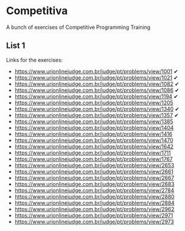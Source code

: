 # Competitiva
A bunch of exercises of Competitive Programming Training 

## List 1
Links for the exercises:
* https://www.urionlinejudge.com.br/judge/pt/problems/view/1001  ✔
* https://www.urionlinejudge.com.br/judge/pt/problems/view/1021  ✔
* https://www.urionlinejudge.com.br/judge/pt/problems/view/1082  ✔
* https://www.urionlinejudge.com.br/judge/pt/problems/view/1086  ✔
* https://www.urionlinejudge.com.br/judge/pt/problems/view/1194  ✔
* https://www.urionlinejudge.com.br/judge/pt/problems/view/1205
* https://www.urionlinejudge.com.br/judge/pt/problems/view/1340  ✔
* https://www.urionlinejudge.com.br/judge/pt/problems/view/1357  ✔
* https://www.urionlinejudge.com.br/judge/pt/problems/view/1385
* https://www.urionlinejudge.com.br/judge/pt/problems/view/1404
* https://www.urionlinejudge.com.br/judge/pt/problems/view/1416
* https://www.urionlinejudge.com.br/judge/pt/problems/view/1470
* https://www.urionlinejudge.com.br/judge/pt/problems/view/1642
* https://www.urionlinejudge.com.br/judge/pt/problems/view/1711
* https://www.urionlinejudge.com.br/judge/pt/problems/view/1767
* https://www.urionlinejudge.com.br/judge/pt/problems/view/2653
* https://www.urionlinejudge.com.br/judge/pt/problems/view/2661
* https://www.urionlinejudge.com.br/judge/pt/problems/view/2667
* https://www.urionlinejudge.com.br/judge/pt/problems/view/2683
* https://www.urionlinejudge.com.br/judge/pt/problems/view/2784
* https://www.urionlinejudge.com.br/judge/pt/problems/view/2880
* https://www.urionlinejudge.com.br/judge/pt/problems/view/2884
* https://www.urionlinejudge.com.br/judge/pt/problems/view/2962
* https://www.urionlinejudge.com.br/judge/pt/problems/view/2971
* https://www.urionlinejudge.com.br/judge/pt/problems/view/2973
